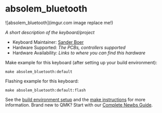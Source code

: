 # absolem_bluetooth

![absolem_bluetooth](imgur.com image replace me!)

*A short description of the keyboard/project*

* Keyboard Maintainer: [Sander Boer](https://github.com/yourusername)
* Hardware Supported: *The PCBs, controllers supported*
* Hardware Availability: *Links to where you can find this hardware*

Make example for this keyboard (after setting up your build environment):

    make absolem_bluetooth:default

Flashing example for this keyboard:

    make absolem_bluetooth:default:flash

See the [build environment setup](https://docs.qmk.fm/#/getting_started_build_tools) and the [make instructions](https://docs.qmk.fm/#/getting_started_make_guide) for more information. Brand new to QMK? Start with our [Complete Newbs Guide](https://docs.qmk.fm/#/newbs).
